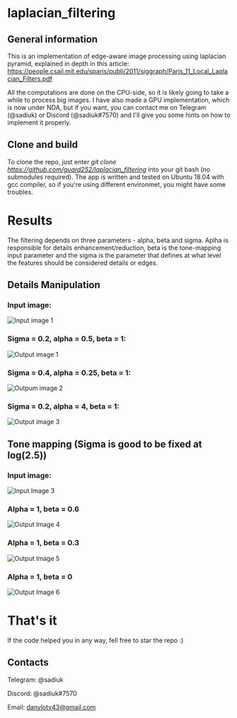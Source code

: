 # laplacian_filtering

## General information
This is an implementation of edge-aware image processing using laplacian pyramid, explained in depth in this article:
https://people.csail.mit.edu/sparis/publi/2011/siggraph/Paris_11_Local_Laplacian_Filters.pdf

All the computations are done on the CPU-side, so it is likely going to take a while to process big images. I have also made a GPU implementation, which is now under NDA, but if you want, you can contact me on Telegram (@sadiuk) or Discord (@sadiuk#7570) and I'll give you some hints on how to implement it properly.

## Clone and build

To clone the repo, just enter *git clone https://github.com/guard252/laplacian_filtering* into your git bash (no submodules required).
The app is written and tested on Ubuntu 18.04 with gcc compiler, so if you're using different environmet, you might have some troubles.

# Results

The filtering depends on three parameters - alpha, beta and sigma. 
Aplha is responsible for details enhancement/reduction, beta is the tone-mapping input parameter and the sigma is the parameter that defines at what level the features should be considered details or edges.

## Details Manipulation 


### Input image:

![Input image 1](https://people.csail.mit.edu/sparis/publi/2011/siggraph/additional_results/input/flower.png)


### Sigma = 0.2, alpha = 0.5, beta = 1:

![Output image 1](https://people.csail.mit.edu/sparis/publi/2011/siggraph/additional_results/detail_manipulation/images/flower_rgb_lin_s0.2_a0.5_b1.png)


### Sigma = 0.4, alpha = 0.25, beta = 1:

![Outpum image 2](https://people.csail.mit.edu/sparis/publi/2011/siggraph/additional_results/detail_manipulation/images/flower_rgb_lin_s0.4_a0.25_b1.png) 


### Sigma = 0.2, alpha = 4, beta = 1:

![Output image 3](https://people.csail.mit.edu/sparis/publi/2011/siggraph/additional_results/detail_manipulation/images/flower_rgb_lin_s0.2_a4_b1.png)

## Tone mapping (Sigma is good to be fixed at log(2.5))


### Input image:

![Input Image 3](https://people.csail.mit.edu/sparis/publi/2011/siggraph/additional_results/input_HDR/HancockKitchenInside_small.png)


### Alpha = 1, beta = 0.6

![Output Image 4](https://people.csail.mit.edu/sparis/publi/2011/siggraph/additional_results/tone_mapping/images/HancockKitchenInside_small_lum_log_s2.5_a1_b0.6.png)


### Alpha = 1, beta = 0.3

![Output Image 5](https://people.csail.mit.edu/sparis/publi/2011/siggraph/additional_results/tone_mapping/images/HancockKitchenInside_small_lum_log_s2.5_a1_b0.3.png)


### Alpha = 1, beta = 0

![Output Image 6](https://people.csail.mit.edu/sparis/publi/2011/siggraph/additional_results/tone_mapping/images/HancockKitchenInside_small_lum_log_s2.5_a1_b0.png)


# That's it
If the code helped you in any way, fell free to star the repo :)

## Contacts

Telegram: @sadiuk

Discord: @sadiuk#7570

Email: danylotv43@gmail.com

